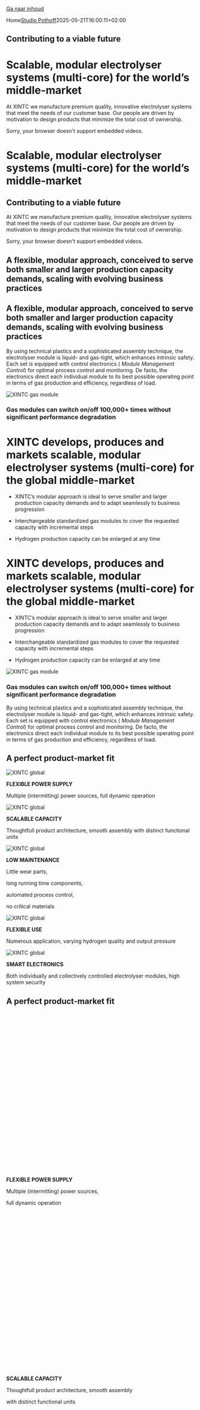 [Ga naar inhoud](https://xintc.global/#content)

Home[Studio Pothoff](https://xintc.global/author/studio-pothoff/ "Berichten van Studio Pothoff")2025-05-21T16:00:11+02:00

## Contributing to a viable future

# Scalable, modular electrolyser systems   (multi-core) for the world’s middle-market

At XINTC we manufacture premium quality, innovative electrolyser systems that meet the needs of our customer base. Our people are driven by motivation to design products that minimize the total cost of ownership.

Sorry, your browser doesn't support embedded videos.

# Scalable, modular electrolyser systems (multi-core) for the world’s middle-market

## Contributing to a viable future

At XINTC we manufacture premium quality, innovative electrolyser systems that meet the needs of our customer base. Our people are driven by motivation to design products that minimize the total cost of ownership.

Sorry, your browser doesn't support embedded videos.

## A flexible, modular approach, conceived to serve both smaller and larger production capacity demands, scaling with evolving business practices

## A flexible, modular approach, conceived to serve both smaller and larger production capacity demands, scaling with evolving business practices

By using technical plastics and a sophisticated assembly technique, the electrolyser module is liquid- and gas-tight, which enhances intrinsic safety. Each set is equipped with control electronics ( _Module Management Control_) for optimal process control and monitoring. De facto, the electronics direct each individual module to its best possible operating point in terms of gas production and efficiency, regardless of load.

![XINTC gas module](https://xintc.global/wp-content/uploads/XINTC20240411-3785-1920px.jpg)

### Gas modules can switch on/off 100,000+ times without significant performance degradation

# XINTC develops, produces and markets scalable, modular electrolyser systems (multi-core) for the global middle-market

- XINTC’s modular approach is ideal to serve smaller and larger production capacity demands and to adapt seamlessly to business progression


- Interchangeable standardized gas modules to cover the requested capacity with incremental steps


- Hydrogen production capacity can be enlarged at any time


# XINTC develops, produces and markets scalable, modular electrolyser systems (multi-core) for the global middle-market

- XINTC’s modular approach is ideal to serve smaller and larger production capacity demands and to adapt seamlessly to business progression


- Interchangeable standardized gas modules to cover the requested capacity with incremental steps


- Hydrogen production capacity can be enlarged at any time


![XINTC gas module](data:image/svg+xml)

### Gas modules can switch on/off 100,000+ times without significant performance degradation

By using technical plastics and a sophisticated assembly technique, the electrolyser module is liquid- and gas-tight, which enhances intrinsic safety. Each set is equipped with control electronics ( _Module Management Control_) for optimal process control and monitoring. De facto, the electronics direct each individual module to its best possible operating point in terms of gas production and efficiency, regardless of load.

## A perfect product-market fit

![XINTC global](https://www.xintc.global/wp-content/uploads/PowerSupply.svg)

**FLEXIBLE POWER SUPPLY**

Multiple (intermitting) power sources, full dynamic operation

![XINTC global](https://www.xintc.global/wp-content/uploads/ScalableCapacity.svg)

**SCALABLE CAPACITY**

Thoughtfull product architecture, smooth assembly with distinct functional units

![XINTC global](https://www.xintc.global/wp-content/uploads/LowMaintenance.svg)

**LOW MAINTENANCE**

Little wear parts,

long running time components,

automated process control,

no critical materials

![XINTC global](https://www.xintc.global/wp-content/uploads/FlexibleUse.svg)

**FLEXIBLE USE**

Numerous application, varying hydrogen quality and output pressure

![XINTC global](https://www.xintc.global/wp-content/uploads/SmartElectronics.svg)

**SMART ELECTRONICS**

Both individually and collectively controlled electrolyser modules, high system security

## **A perfect product-market fit**

![XINTC global](data:image/svg+xml,%3Csvg%20xmlns%3D%27http%3A%2F%2Fwww.w3.org%2F2000%2Fsvg%27%20width%3D%27425%27%20height%3D%27425%27%20viewBox%3D%270%200%20425%20425%27%3E%3Crect%20width%3D%27425%27%20height%3D%27425%27%20fill-opacity%3D%220%22%2F%3E%3C%2Fsvg%3E)

**FLEXIBLE POWER SUPPLY**

Multiple (intermitting) power sources,

full dynamic operation

![XINTC global](data:image/svg+xml,%3Csvg%20xmlns%3D%27http%3A%2F%2Fwww.w3.org%2F2000%2Fsvg%27%20width%3D%27425%27%20height%3D%27425%27%20viewBox%3D%270%200%20425%20425%27%3E%3Crect%20width%3D%27425%27%20height%3D%27425%27%20fill-opacity%3D%220%22%2F%3E%3C%2Fsvg%3E)

**SCALABLE CAPACITY**

Thoughtfull product architecture, smooth assembly

with distinct functional units

![XINTC global](data:image/svg+xml,%3Csvg%20xmlns%3D%27http%3A%2F%2Fwww.w3.org%2F2000%2Fsvg%27%20width%3D%27425%27%20height%3D%27425%27%20viewBox%3D%270%200%20425%20425%27%3E%3Crect%20width%3D%27425%27%20height%3D%27425%27%20fill-opacity%3D%220%22%2F%3E%3C%2Fsvg%3E)

**LOW MAINTENANCE**

Little wear parts, long running time

components, automated process control,

no critical materials

![XINTC global](data:image/svg+xml,%3Csvg%20xmlns%3D%27http%3A%2F%2Fwww.w3.org%2F2000%2Fsvg%27%20width%3D%27425%27%20height%3D%27407%27%20viewBox%3D%270%200%20425%20407%27%3E%3Crect%20width%3D%27425%27%20height%3D%27407%27%20fill-opacity%3D%220%22%2F%3E%3C%2Fsvg%3E)

**FLEXIBLE USE**

Numerous application, varying hydrogen quality

and output pressure

![XINTC global](data:image/svg+xml,%3Csvg%20xmlns%3D%27http%3A%2F%2Fwww.w3.org%2F2000%2Fsvg%27%20width%3D%27397%27%20height%3D%27407%27%20viewBox%3D%270%200%20397%20407%27%3E%3Crect%20width%3D%27397%27%20height%3D%27407%27%20fill-opacity%3D%220%22%2F%3E%3C%2Fsvg%3E)

**SMART ELECTRONICS**

Both individually and collectively controlled electrolyser modules, high system security

![Gas module - XINTC](https://xintc.global/wp-content/uploads/Gasmodule-19113-1600x1270-1.jpg)

Each gas module accomplishes an individual task,

all gas modules together deliver a collective performance.

# 5 – 6.5 kW   gas module

Due to the use of technical plastics and a sophisticated mounting technique, the electrolyser module has a long service life and high intrinsic safety. Gas modules operate in pairs and each set is equipped with embedded electronics for optimum process control and monitoring. De facto, each individual module works at its best possible operating point in terms of gas production and efficiency, regardless of the load.

##### Modern design

##### Plastic enclosure

##### Fluid & gas tight

##### Recyclable

##### Embedded software

##### No gaskets

##### No critical materials

##### No membranes

##### Complying with international technical standards

# 5 – 6.5 kW   gas module

Due to the use of technical plastics and a sophisticated mounting technique, the electrolyser module has a long service life and high intrinsic safety. Gas modules operate in pairs and each set is equipped with embedded electronics for optimum process control and monitoring. De facto, each individual module works at its best possible operating point in terms of gas production and efficiency, regardless of the load.

##### Modern design

##### Plastic enclosure

##### Fluid & gas tight

##### Recyclable

##### Embedded software

##### No gaskets

##### No critical materials

##### No membranes

##### Complying with international technical standards

![Gas module - XINTC](data:image/svg+xml)

Each gas module accomplishes an individual task, all gas modules together deliver a collective performance.

![XINTC global](https://www.xintc.global/wp-content/uploads/Wind.svg)

**WIND**

![XINTC global](https://www.xintc.global/wp-content/uploads/Solar.svg)

**SOLAR**

![XINTC global](https://www.xintc.global/wp-content/uploads/Grid.svg)

**GRID**

## The ultimate link between (multiple) power sources and hydrogen consumers

![XINTC global](https://www.xintc.global/wp-content/uploads/Building.svg)

**BUILT ENVIRONMENT**

**Power to Gas skids** Electrolyser

Compression

Mixing

![XINTC global](https://www.xintc.global/wp-content/uploads/Mobility.svg)

**MOBILITY**

**ECSD skids** Electrolyser

Compression

Storage

Dispensing

![XINTC global](https://www.xintc.global/wp-content/uploads/Industry.svg)

**INDUSTRY**

**Power to Gas skids** Electrolyser

Compression

Storage

![XINTC global](https://www.xintc.global/wp-content/uploads/Gas-Turbine.svg)

**GAS TURBINE**

**Gas to Power skids** Electrolyser

Storage

Gasturbine

![XINTC global](https://www.xintc.global/wp-content/uploads/FuelCell.svg)

**FUEL CELL**

**Gas to Power skids** Electrolyser

Storage

Fuel cell

![XINTC global](data:image/svg+xml,%3Csvg%20xmlns%3D%27http%3A%2F%2Fwww.w3.org%2F2000%2Fsvg%27%20width%3D%27425%27%20height%3D%27425%27%20viewBox%3D%270%200%20425%20425%27%3E%3Crect%20width%3D%27425%27%20height%3D%27425%27%20fill-opacity%3D%220%22%2F%3E%3C%2Fsvg%3E)

**WIND**

![XINTC global](data:image/svg+xml,%3Csvg%20xmlns%3D%27http%3A%2F%2Fwww.w3.org%2F2000%2Fsvg%27%20width%3D%27425%27%20height%3D%27425%27%20viewBox%3D%270%200%20425%20425%27%3E%3Crect%20width%3D%27425%27%20height%3D%27425%27%20fill-opacity%3D%220%22%2F%3E%3C%2Fsvg%3E)

**SOLAR**

![XINTC global](data:image/svg+xml,%3Csvg%20xmlns%3D%27http%3A%2F%2Fwww.w3.org%2F2000%2Fsvg%27%20width%3D%27425%27%20height%3D%27425%27%20viewBox%3D%270%200%20425%20425%27%3E%3Crect%20width%3D%27425%27%20height%3D%27425%27%20fill-opacity%3D%220%22%2F%3E%3C%2Fsvg%3E)

**GRID**

## **The ultimate link between (multiple) power sources and hydrogen consumers**

![XINTC global](data:image/svg+xml,%3Csvg%20xmlns%3D%27http%3A%2F%2Fwww.w3.org%2F2000%2Fsvg%27%20width%3D%27425%27%20height%3D%27425%27%20viewBox%3D%270%200%20425%20425%27%3E%3Crect%20width%3D%27425%27%20height%3D%27425%27%20fill-opacity%3D%220%22%2F%3E%3C%2Fsvg%3E)

**BUILT ENVIRONMENT**

**Power to Gas skids** Electrolyser

Compression

Mixing

![XINTC global](data:image/svg+xml,%3Csvg%20xmlns%3D%27http%3A%2F%2Fwww.w3.org%2F2000%2Fsvg%27%20width%3D%27425%27%20height%3D%27425%27%20viewBox%3D%270%200%20425%20425%27%3E%3Crect%20width%3D%27425%27%20height%3D%27425%27%20fill-opacity%3D%220%22%2F%3E%3C%2Fsvg%3E)

**MOBILITY**

**ECSD skids** Electrolyser

Compression

Storage

Dispensing

![XINTC global](data:image/svg+xml,%3Csvg%20xmlns%3D%27http%3A%2F%2Fwww.w3.org%2F2000%2Fsvg%27%20width%3D%27425%27%20height%3D%27425%27%20viewBox%3D%270%200%20425%20425%27%3E%3Crect%20width%3D%27425%27%20height%3D%27425%27%20fill-opacity%3D%220%22%2F%3E%3C%2Fsvg%3E)

**INDUSTRY**

**Power to Gas skids** Electrolyser

Compression

Storage

![XINTC global](data:image/svg+xml,%3Csvg%20xmlns%3D%27http%3A%2F%2Fwww.w3.org%2F2000%2Fsvg%27%20width%3D%27425%27%20height%3D%27425%27%20viewBox%3D%270%200%20425%20425%27%3E%3Crect%20width%3D%27425%27%20height%3D%27425%27%20fill-opacity%3D%220%22%2F%3E%3C%2Fsvg%3E)

**GAS TURBINE**

**Gas to Power skids** Electrolyser

Storage

Gasturbine

![XINTC global](data:image/svg+xml,%3Csvg%20xmlns%3D%27http%3A%2F%2Fwww.w3.org%2F2000%2Fsvg%27%20width%3D%27425%27%20height%3D%27425%27%20viewBox%3D%270%200%20425%20425%27%3E%3Crect%20width%3D%27425%27%20height%3D%27425%27%20fill-opacity%3D%220%22%2F%3E%3C%2Fsvg%3E)

**FUEL CELL**

**Gas to Power skids** Electrolyser

Storage

Fuel cell

![XINTC electrolysers](data:image/svg+xml)

![XINTC electrolysers](data:image/svg+xml)

![XINTC electrolysers](data:image/svg+xml)

## System Section

# A modular approach, conceived to scale with evolving business practices

The Balance of Plant includes all peripheral equipment and piping systems which, together with the gas modules, constitute the electrolyser installation. All BOP components are standard ( _dedicated_) modules and scale with production capacity expansion. The output pressure is adjustable between 0,5bar(g) and 13bar(g), the hydrogen quality between grade 2,5 (99,5%) and grade 5,0 (99,999%, ISO 14687:2019).

30 gas modules together form a _System Section_. Within the contour of a System Section, the installed nominal power can be up to nominal 150 kW and 200 kW short-term peak power. Each section is powered by its own power supply station.

# A modular approach, conceived to scale with evolving business practices

![XINTC electrolysers](data:image/svg+xml)

## System Section

The Balance of Plant includes all peripheral equipment and piping systems which, together with the gas modules, constitute the electrolyser installation. All BOP components are standard ( _dedicated_) modules and scale with production capacity expansion. The output pressure is adjustable between 1 bar and 10 bar, the hydrogen quality between class 2.5 and 5.0.

30 gas modules together form a _System Section_. Within the contour of a System Section, the installed nominal power can be up to nominal 150 kW and 200 kW short-term peak power. Each section is powered by its own power supply station.

![XINTC electrolysers](data:image/svg+xml)

## XINTC capacity enlargement

XINTC’s modular approach is ideal to serve smaller and larger production capacity demands and to adapt seamlessly to business progression. Interchangeable standardized gas modules to cover the requested capacity with incremental steps. Hydrogen production capacity can be enlarged at any time.

XINTC capacity enlargement

XINTC’s modular approach is ideal to serve smaller and larger production capacity demands and to adapt seamlessly to business progression. Interchangeable standardized gas modules to cover the requested capacity with incremental steps. Hydrogen production capacity can be enlarged at any time.

**XINTC electrolysers produce**

**hydrogen in grade 2.5 to grade 5.0** **and from atmospheric pressure**

**up to 350 bar by linking**

**function-specific process modules**

**XINTC electrolysers produce** **hydrogen in grade 2.5 to**

**grade 5.0** **and from**

**atmospheric pressure** **up to 350 bar by**

**linking** **function-specific**

**process modules**

![XINTC | PCM & GPM modules](data:image/svg+xml,%3Csvg%20xmlns%3D%27http%3A%2F%2Fwww.w3.org%2F2000%2Fsvg%27%20width%3D%273156%27%20height%3D%271703%27%20viewBox%3D%270%200%203156%201703%27%3E%3Crect%20width%3D%273156%27%20height%3D%271703%27%20fill-opacity%3D%220%22%2F%3E%3C%2Fsvg%3E)

# All XINTC electrolysers come as high cube compartmentalized containerized units

Each production enclosure accommodates up to 8 system sections, accumulating to 1.2 MW nominal capacity and 1.6 MW peak.

XINTC provides maximum flexibility in terms of capacity, pressure and gas purity. The standard configuration comprises a **Power & Control Module** followed by a **Gas Production Module**. These linked units produce hydrogen in 99,5% purity and 0.5 bar(g) pressure. For applications that require a higher output pressure and a higher purity, a **Compression & Purification Module** is added.

### Due to the advanced design of the **CPM**,   XINTC does not lose hydrogen in the purification process.

![XINTC | CPM module](data:image/svg+xml,%3Csvg%20xmlns%3D%27http%3A%2F%2Fwww.w3.org%2F2000%2Fsvg%27%20width%3D%271571%27%20height%3D%271429%27%20viewBox%3D%270%200%201571%201429%27%3E%3Crect%20width%3D%271571%27%20height%3D%271429%27%20fill-opacity%3D%220%22%2F%3E%3C%2Fsvg%3E)

![XINTC | PCM & GPM modules](data:image/svg+xml,%3Csvg%20xmlns%3D%27http%3A%2F%2Fwww.w3.org%2F2000%2Fsvg%27%20width%3D%273014%27%20height%3D%271892%27%20viewBox%3D%270%200%203014%201892%27%3E%3Crect%20width%3D%273014%27%20height%3D%271892%27%20fill-opacity%3D%220%22%2F%3E%3C%2Fsvg%3E)

# All XINTC electrolysers come as high cube compartmentalized containerized units

Each production enclosure accommodates up to 8 system sections, accumulating to 1.2 MW nominal capacity and 1.6 MW peak.

![XINTC | CPM module](data:image/svg+xml,%3Csvg%20xmlns%3D%27http%3A%2F%2Fwww.w3.org%2F2000%2Fsvg%27%20width%3D%271571%27%20height%3D%271429%27%20viewBox%3D%270%200%201571%201429%27%3E%3Crect%20width%3D%271571%27%20height%3D%271429%27%20fill-opacity%3D%220%22%2F%3E%3C%2Fsvg%3E)

XINTC provides maximum flexibility in terms of capacity, pressure and gas purity. The standard configuration comprises a **Power & Control Module** followed by a **Gas Production Module**. These linked units produce hydrogen in 99,5% purity and 0.5 bar(g) pressure. For applications that require a higher output pressure and a higher purity, a **Compression & Purification Module** is added.

### Due to the advanced design of the **CPM**, XINTC does not lose hydrogen in the purification process.

![XINTC electrolysers](data:image/svg+xml)

![XINTC electrolysers](data:image/svg+xml)

![XINTC electrolysers](data:image/svg+xml)

![XINTC electrolysers](data:image/svg+xml)

![XINTC electrolysers](data:image/svg+xml)

![Gas module - duo](data:image/svg+xml)

![XINTC gasmodule](data:image/svg+xml)

## The concept of XINTC is based on sustainable and responsible use of materials and the principle of good enough design

##### Minimizing the impact of variation

##### Performances insensitive to ambient use conditions

##### Low material and components degradation over time

##### Built to last

##### Controlled production process

##### Fit for purpose; no frills

![Gas module - duo](data:image/svg+xml)

![XINTC gasmodule](data:image/svg+xml)

## The concept of XINTC is based on sustainable and responsible use of materials and the principle of good design

##### Minimizing the impact of variation

##### Performances insensitive to ambient use conditions

##### Low material and components degradation over time

##### Built to last

##### Controlled production process

##### Fit for purpose; no frills

## XINTC has clear cost advantages and capability to further decrease LCOH, both in OPEX and in CAPEX

![XINTC global | OPEX CAPEX](data:image/svg+xml,%3Csvg%20xmlns%3D%27http%3A%2F%2Fwww.w3.org%2F2000%2Fsvg%27%20width%3D%271030%27%20height%3D%27547%27%20viewBox%3D%270%200%201030%20547%27%3E%3Crect%20width%3D%271030%27%20height%3D%27547%27%20fill-opacity%3D%220%22%2F%3E%3C%2Fsvg%3E)

## XINTC has clear cost advantages and capability to further decrease LCOH, both in OPEX and in CAPEX

![XINTC global | OPEX CAPEX](data:image/svg+xml,%3Csvg%20xmlns%3D%27http%3A%2F%2Fwww.w3.org%2F2000%2Fsvg%27%20width%3D%271030%27%20height%3D%27547%27%20viewBox%3D%270%200%201030%20547%27%3E%3Crect%20width%3D%271030%27%20height%3D%27547%27%20fill-opacity%3D%220%22%2F%3E%3C%2Fsvg%3E)

**XINTC allows direct coupling with intermittent power sources and are fully equipped for dynamic operation**

>20% increased yield per m2/PV panel, through a direct (!) coupling with photovoltaic energy systems. NO curtailment, NO power thresholds

**XINTC allows direct coupling with intermittent power sources and are fully equipped for dynamic operation**

>20% increased yield per m2/PV panel, through a direct (!) coupling with photovoltaic energy systems. NO curtailment, NO power thresholds

# Local production

Small-scale production of hydrogen with local consumption using solar and wind energy and surplus network capacity will likely accelerate the market growth towards net zero carbon emission.

![XINTC electrolysers](data:image/svg+xml)

# Local production

Small-scale production of hydrogen with local consumption using solar and wind energy and surplus network capacity will likely accelerate the market growth towards net zero carbon emission.

### Head   Office

Loubergweg 22-24

6961 EK Eerbeek

The Netherlands

### Scientific   Center

Delftechpark 11

2628 XJ Delft

The Netherlands

**T** +31 (0)85 070 2548

**E** [info@XINTC.global](mailto:info@XINTC.global)

![XINTC electrolysers](data:image/svg+xml,%3Csvg%20xmlns%3D%27http%3A%2F%2Fwww.w3.org%2F2000%2Fsvg%27%20width%3D%271280%27%20height%3D%27369%27%20viewBox%3D%270%200%201280%20369%27%3E%3Crect%20width%3D%271280%27%20height%3D%27369%27%20fill-opacity%3D%220%22%2F%3E%3C%2Fsvg%3E)

© Copyright 2025 \| XINTC electrolysers

 [Page load link](https://xintc.global/#)

[Ga naar de bovenkant](https://xintc.global/#)